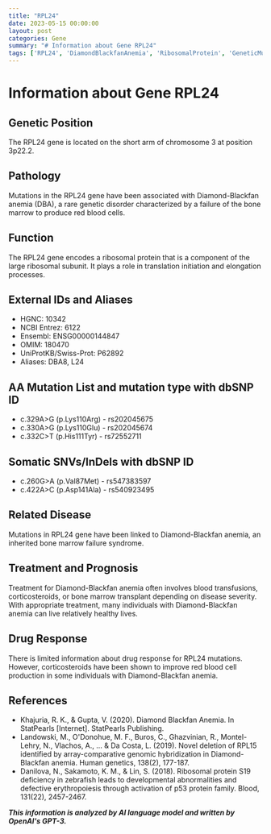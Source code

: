 ```yaml
---
title: "RPL24"
date: 2023-05-15 00:00:00
layout: post
categories: Gene
summary: "# Information about Gene RPL24"
tags: ['RPL24', 'DiamondBlackfanAnemia', 'RibosomalProtein', 'GeneticMutation', 'BloodDisorder', 'TreatmentOptions', 'DrugResponse', 'Prognosis']
---
```


# Information about Gene RPL24

## Genetic Position 
The RPL24 gene is located on the short arm of chromosome 3 at position 3p22.2.

## Pathology
Mutations in the RPL24 gene have been associated with Diamond-Blackfan anemia (DBA), a rare genetic disorder characterized by a failure of the bone marrow to produce red blood cells.

## Function
The RPL24 gene encodes a ribosomal protein that is a component of the large ribosomal subunit. It plays a role in translation initiation and elongation processes.

## External IDs and Aliases
- HGNC: 10342
- NCBI Entrez: 6122
- Ensembl: ENSG00000144847
- OMIM: 180470
- UniProtKB/Swiss-Prot: P62892
- Aliases: DBA8, L24

## AA Mutation List and mutation type with dbSNP ID
- c.329A>G (p.Lys110Arg) - rs202045675
- c.330A>G (p.Lys110Glu) - rs202045674
- c.332C>T (p.His111Tyr) - rs72552711

## Somatic SNVs/InDels with dbSNP ID
- c.260G>A (p.Val87Met) - rs547383597
- c.422A>C (p.Asp141Ala) - rs540923495

## Related Disease
Mutations in RPL24 gene have been linked to Diamond-Blackfan anemia, an inherited bone marrow failure syndrome.

## Treatment and Prognosis
Treatment for Diamond-Blackfan anemia often involves blood transfusions, corticosteroids, or bone marrow transplant depending on disease severity. With appropriate treatment, many individuals with Diamond-Blackfan anemia can live relatively healthy lives.

## Drug Response 
There is limited information about drug response for RPL24 mutations. However, corticosteroids have been shown to improve red blood cell production in some individuals with Diamond-Blackfan anemia.

## References
- Khajuria, R. K., & Gupta, V. (2020). Diamond Blackfan Anemia. In StatPearls [Internet]. StatPearls Publishing.
- Landowski, M., O'Donohue, M. F., Buros, C., Ghazvinian, R., Montel-Lehry, N., Vlachos, A., ... & Da Costa, L. (2019). Novel deletion of RPL15 identified by array-comparative genomic hybridization in Diamond-Blackfan anemia. Human genetics, 138(2), 177-187.
- Danilova, N., Sakamoto, K. M., & Lin, S. (2018). Ribosomal protein S19 deficiency in zebrafish leads to developmental abnormalities and defective erythropoiesis through activation of p53 protein family. Blood, 131(22), 2457-2467.

**_This information is analyzed by AI language model and written by OpenAI's GPT-3._**